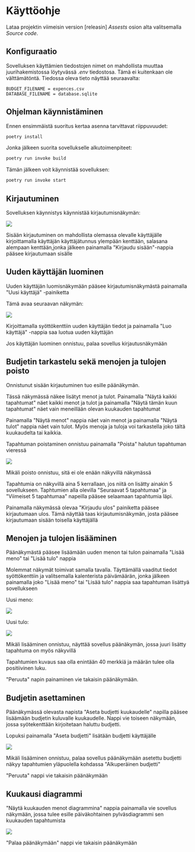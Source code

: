 # Käyttöohje

Lataa projektin viimeisin version [releasin] _Assests_ osion alta valitsemalla _Source code_.

## Konfiguraatio

Sovelluksen käyttämien tiedostojen nimet on mahdollista muuttaa juurihakemistossa löytyvässä _.env_ tiedostosa. Tämä ei kuitenkaan ole välttämätöntä. Tiedossa oleva tieto näyttää seuraavalta:

```
BUDGET_FILENAME = expences.csv
DATABASE_FILENAME = database.sqlite
```

## Ohjelman käynnistäminen

Ennen ensimmäistä suoritus kertaa asenna tarvittavat riippuvuudet:

```bash
poetry install
```

Jonka jälkeen suorita sovellukselle alkutoimenpiteet:

```bash
poetry run invoke build
```

Tämän jälkeen voit käynnistää sovelluksen:

```bash
poetry run invoke start
```

## Kirjautuminen

Sovelluksen käynnistys käynnistää kirjautumisnäkymän:

![](./kuvat/Login.png)

Sisään kirjautuminen on mahdollista olemassa olevalle käyttäjälle kirjoittamalla käyttäjän käyttäjätunnus ylempään kenttään, salasana alempaan kenttään,jonka jälkeen painamalla "Kirjaudu sisään"-nappia pääsee kirjautumaan sisälle

## Uuden käyttäjän luominen

Uuden käyttäjän luomisnäkymään pääsee kirjautumisnäkymästä painamalla "Uusi käyttäjä" -painiketta

Tämä avaa seuraavan näkymän:

![](./kuvat/Create_user.png)

Kirjoittamalla syöttökenttiin uuden käyttäjän tiedot ja painamalla "Luo käyttäjä" -nappia saa luotua uuden käyttäjän

Jos käyttäjän luominen onnistuu, palaa sovellus kirjautusnäkymään

## Budjetin tarkastelu sekä menojen ja tulojen poisto

Onnistunut sisään kirjautuminen tuo esille päänäkymän.

Tässä näkymässä näkee lisätyt menot ja tulot. Painamalla "Näytä kaikki tapahtumat" näet kaikki menot ja tulot ja painamalla "Näytä tämän kuun tapahtumat" näet vain meneillään olevan kuukauden tapahtumat

Painamalla "Näytä menot" nappia näet vain menot ja painamalla "Näytä tulot" nappia näet vain tulot. Myös menoja ja tuloja voi tarkastella joko tältä kuukaudelta tai kaikkia.

Tapahtuman poistaminen onnistuu painamalla "Poista" halutun tapahtuman vieressä

![](./kuvat/main_view.png)

Mikäli poisto onnistuu, sitä ei ole enään näkyvillä näkymässä

Tapahtumia on näkyvillä aina 5 kerrallaan, jos niitä on lisätty ainakin 5 sovellukseen. Taphtumien alla olevilla "Seuraavat 5 tapahtumaa" ja "Viimeiset 5 tapahtumaa" napeilla pääsee selaamaan tapahtumia läpi.

Painamalla näkymässä olevaa "Kirjaudu ulos" painiketta pääsee kirjautumaan ulos. Tämä näyttää taas kirjautumisnäkymän, josta pääsee kirjautumaan sisään toisella käyttäjällä

## Menojen ja tulojen lisääminen

Päänäkymästä pääsee lisäämään uuden menon tai tulon painamalla "Lisää meno" tai "Lisää tulo" nappia

Molemmat näkymät toimivat samalla tavalla. Täyttämällä vaaditut tiedot syöttökenttiin ja valitsemalla kalenterista päivämäärän, jonka jälkeen painamalla joko "Lisää meno" tai "Lisää tulo" nappia saa tapahtuman lisättyä sovellukseen

Uusi meno:

![](./kuvat/new_expence.png)

Uusi tulo:

![](./kuvat/new_income.png)

Mikäli lisääminen onnistuu, näyttää sovellus päänäkymän, jossa juuri lisätty tapahtuma on myös näkyvillä

Tapahtumien kuvaus saa olla enintään 40 merkkiä ja määrän tulee olla positiivinen luku.

"Peruuta" napin painaminen vie takaisin päänäkymään.

## Budjetin asettaminen

Päänäkymässä olevasta napista "Aseta budjetti kuukaudelle" napilla pääsee lisäämään budjetin kuluvalle kuukaudelle. Nappi vie toiseen näkymään, jossa syötekenttään kirjoitetaan haluttu budjetti.

Lopuksi painamalla "Aseta budjetti" lisätään budjetti käyttäjälle

![](./kuvat/set_budget.png)

Mikäli lisääminen onnistuu, palaa sovellus päänäkymään asetettu budjetti näkyy tapahtumien yläpuolella kohdassa "Alkuperäinen budjetti"

"Peruuta" nappi vie takaisin päänäkymään

## Kuukausi diagrammi

"Näytä kuukauden menot diagrammina" nappia painamalla vie sovellus näkymään, jossa tulee esille päiväkohtainen pylväsdiagrammi sen kuukauden tapahtumista

![](./kuvat/budget_diagram.png)

"Palaa päänäkymään" nappi vie takaisin päänäkymään
